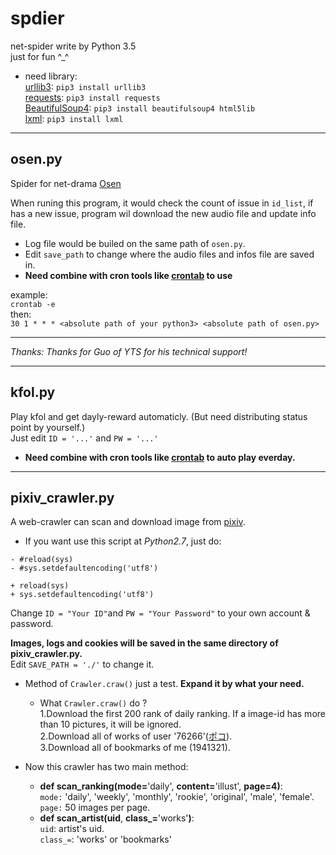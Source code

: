 # spdier
net-spider write by Python 3.5  
just for fun ^_^

* need library:  
[urllib3](https://urllib3.readthedocs.io/en/latest/): `pip3 install urllib3`  
[requests](http://docs.python-requests.org/en/master/): `pip3 install requests`  
[BeautifulSoup4](https://www.crummy.com/software/BeautifulSoup/bs4/doc/): `pip3 install beautifulsoup4 html5lib`  
[lxml](http://lxml.de/): `pip3 install lxml`

***

## osen.py

Spider for net-drama [Osen](http://www.onsen.ag/program/home/)  

When runing this program, it would check the count of issue in `id_list`, if has a new issue, program wil download the new audio file and update info file.

* Log file would be builed on the same path of `osen.py`.  
* Edit `save_path` to change where the audio files and infos file are saved in.  
* **Need combine with cron tools like [crontab](http://www.computerhope.com/unix/ucrontab.htm) to use**

example:  
`crontab -e`  
then:  
`30 1 * * * <absolute path of your python3> <absolute path of osen.py>`  

***
*Thanks: Thanks for Guo of YTS for his technical support!*  

***

## kfol.py

Play kfol and get dayly-reward automaticly. (But need distributing status point by yourself.)  
Just edit `ID = '...'` and `PW = '...'`

* **Need combine with cron tools like [crontab](http://www.computerhope.com/unix/ucrontab.htm) to auto play everday.**

***

## pixiv_crawler.py

A web-crawler can scan and download image from [pixiv](http://www.pixiv.net).

* If you want use this script at *Python2.7*, just do:
```
- #reload(sys)
- #sys.setdefaultencoding('utf8')

+ reload(sys)
+ sys.setdefaultencoding('utf8')
```

Change `ID = "Your ID"`and `PW = "Your Password"` to your own account & password.

**Images, logs and cookies will be saved in the same directory of pixiv_crawler.py.**  
Edit `SAVE_PATH = './'` to change it.

* Method of `Crawler.craw()` just a test. **Expand it by what your need.**  
  * What `Crawler.craw()` do ?  
    1.Download the first 200 rank of daily ranking. If a image-id has more than 10 pictures, it will be ignored.  
    2.Download all of works of user '76266'([ポコ](http://www.pixiv.net/member.php?id=76266)).  
    3.Download all of bookmarks of me (1941321).  
    
* Now this crawler has two main method:  
  * **def scan_ranking(mode=**'daily', **content=**'illust', **page=**4**)**:  
    `mode:` 'daily', 'weekly', 'monthly', 'rookie', 'original', 'male', 'female'.  
    `page:` 50 images per page.  
  * **def scan_artist(uid**, **class_=**'works'**)**:  
    `uid`: artist's uid.  
    `class_=`: 'works' or 'bookmarks'  
